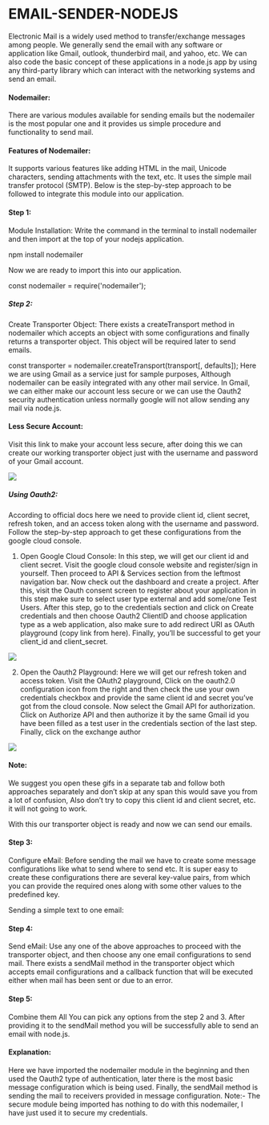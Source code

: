 # EMAIL-SENDER-NODEJS

Electronic Mail is a widely used method to transfer/exchange messages among people. We generally send the email with any software or application like Gmail, outlook, thunderbird mail, and yahoo, etc. We can also code the basic concept of these applications in a node.js app by using any third-party library which can interact with the networking systems and send an email.

#### Nodemailer:
There are various modules available for sending emails but the nodemailer is the most popular one and it provides us simple procedure and functionality to send mail. 

#### Features of Nodemailer:
It supports various features like adding HTML in the mail, Unicode characters, sending attachments with the text, etc.
It uses the simple mail transfer protocol (SMTP). Below is the step-by-step approach to be followed to integrate this module into our application.
#### Step 1:
 Module Installation: Write the command in the terminal to install nodemailer and then import at the top of your nodejs application.

npm install nodemailer

Now we are ready to import this into our application. 

const nodemailer = require('nodemailer');

##### Step 2:
 Create Transporter Object: There exists a createTransport method in nodemailer which accepts an object with some configurations and finally returns a transporter object. This object will be required later to send emails. 

const transporter = nodemailer.createTransport(transport[, defaults]);
Here we are using Gmail as a service just for sample purposes, Although nodemailer can be easily integrated with any other mail service. In Gmail, we can either make our account less secure or we can use the Oauth2 security authentication unless normally google will not allow sending any mail via node.js.

#### Less Secure Account: 
Visit this link to make your account less secure, after doing this we can create our working transporter object just with the username and password of your Gmail account.

<img src="https://media.geeksforgeeks.org/wp-content/uploads/20210830231840/ezgifcomgifmaker7.gif">

##### Using Oauth2: 
According to official docs here we need to provide client id, client secret, refresh token, and an access token along with the username and password. Follow the step-by-step approach to get these configurations from the google cloud console. 

1. Open Google Cloud Console: In this step, we will get our client id and client secret. Visit the google cloud console website and register/sign in yourself. Then proceed to API & Services section from the leftmost navigation bar. Now check out the dashboard and create a project. After this, visit the Oauth consent screen to register about your application in this step make sure to select user type external and add some/one Test Users. After this step, go to the credentials section and click on Create credentials and then choose Oauth2 ClientID and choose application type as a web application, also make sure to add redirect URI as OAuth playground (copy link from here). Finally, you’ll be successful to get your client_id and client_secret.



<img src='https://media.geeksforgeeks.org/wp-content/uploads/20210830205532/Final2.gif'>

2. Open the Oauth2 Playground: Here we will get our refresh token and access token. Visit the OAuth2 playground, Click on the
oauth2.0 configuration icon from the right and then check the use your own credentials checkbox and provide the same client id and secret you’ve got from the cloud console. Now select the Gmail API for authorization. Click on Authorize API and then authorize it by the same Gmail id you have been filled as a test user in the credentials section of the last step. Finally, click on the exchange author

<img src='https://media.geeksforgeeks.org/wp-content/uploads/20210830205824/Final1.gif'>

#### Note:
We suggest you open these gifs in a separate tab and follow both approaches separately and don’t skip at any span this would save you from a lot of confusion, Also don’t try to copy this client id and client secret, etc. it will not going to work.

With this our transporter object is ready and now we can send our emails. 

#### Step 3:
Configure eMail: Before sending the mail we have to create some message configurations like what to send where to send etc. It is super easy to create these configurations there are several key-value pairs, from which you can provide the required ones along with some other values to the predefined key.

Sending a simple text to one email:
#### Step 4: 
Send eMail: Use any one of the above approaches to proceed with the transporter object, and then choose any one email configurations to send mail.
There exists a sendMail method in the transporter object which accepts email configurations and a callback function that will be executed either when mail has been sent or due to an error.

#### Step 5:
Combine them All
You can pick any options from the step 2 and 3. After providing it to the sendMail method you will be successfully able to send an email with node.js.

#### Explanation:
 Here we have imported the nodemailer module in the beginning and then used the Oauth2 type of authentication, later there is the most basic message configuration which is being used. Finally, the sendMail method is sending the mail to receivers provided in message configuration.
Note:- The secure module being imported has nothing to do with this nodemailer, I have just used it to secure my credentials. 

